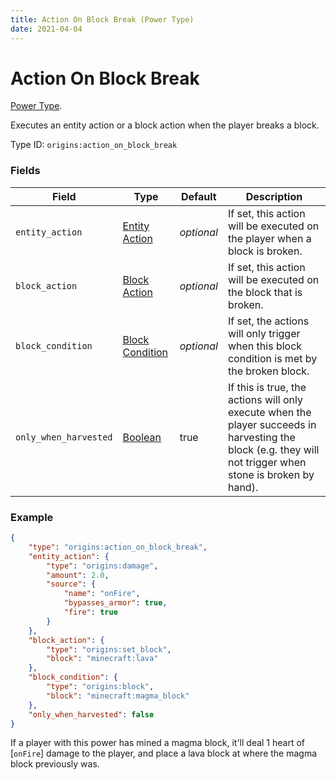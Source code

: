 ```yaml
---
title: Action On Block Break (Power Type)
date: 2021-04-04
---
```

# Action On Block Break

[Power Type](../power_types.md).

Executes an entity action or a block action when the player breaks a block.

Type ID: `origins:action_on_block_break`

### Fields

Field  | Type | Default | Description
-------|------|---------|-------------
`entity_action` | [Entity Action](../entity_actions.md) | _optional_ | If set, this action will be executed on the player when a block is broken.
`block_action` | [Block Action](../block_actions.md) | _optional_ | If set, this action will be executed on the block that is broken.
`block_condition` | [Block Condition](../block_conditions.md) | _optional_ | If set, the actions will only trigger when this block condition is met by the broken block.
`only_when_harvested` | [Boolean](../data_types/boolean.md) | true | If this is true, the actions will only execute when the player succeeds in harvesting the block (e.g. they will not trigger when stone is broken by hand).


### Example
```json
{
    "type": "origins:action_on_block_break",
    "entity_action": {
        "type": "origins:damage",
        "amount": 2.0,
        "source": {
            "name": "onFire",
            "bypasses_armor": true,
            "fire": true
        }
    },
    "block_action": {
        "type": "origins:set_block",
        "block": "minecraft:lava"
    },
    "block_condition": {
        "type": "origins:block",
        "block": "minecraft:magma_block"
    },
    "only_when_harvested": false
}
```
If a player with this power has mined a magma block, it'll deal 1 heart of \[`onFire`\] damage to the player, and place a lava block at where the magma block previously was.